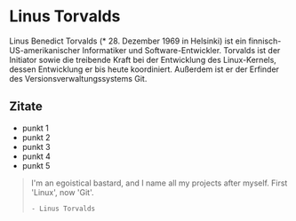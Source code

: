 # Linus Torvalds

Linus Benedict Torvalds (* 28. Dezember 1969 in Helsinki) ist ein finnisch-US-amerikanischer Informatiker und Software-Entwickler. Torvalds ist der Initiator sowie die treibende Kraft bei der Entwicklung des Linux-Kernels, dessen Entwicklung er bis heute koordiniert. Außerdem ist er der Erfinder des Versionsverwaltungssystems Git. 

## Zitate

* punkt 1
* punkt 2
* punkt 3
* punkt 4
* punkt 5

>I'm an egoistical bastard, and I name all my projects after myself. First 'Linux', now 'Git'.
>
>     - Linus Torvalds
